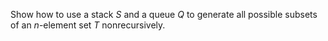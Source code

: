 Show how to use a stack $S$ and a queue $Q$ to generate all possible subsets
of an $n$-element set $T$ nonrecursively.